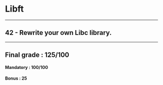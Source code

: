 # Libft
---------------------------------------------------
## 42 - Rewrite your own Libc library.
---------------------------------------------------

## Final grade : 125/100

#### Mandatory : 100/100
#### Bonus : 25

